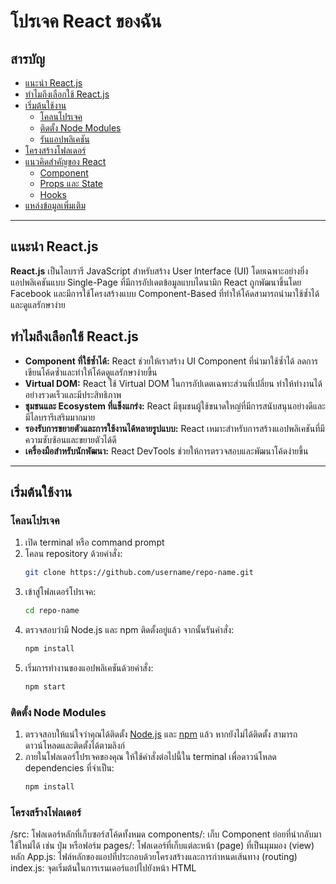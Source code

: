 # โปรเจค React ของฉัน

## สารบัญ
- [แนะนำ React.js](#แนะนำ-reactjs)
- [ทำไมถึงเลือกใช้ React.js](#ทำไมถึงเลือกใช้-reactjs)
- [เริ่มต้นใช้งาน](#เริ่มต้นใช้งาน)
  - [โคลนโปรเจค](#โคลนโปรเจค)
  - [ติดตั้ง Node Modules](#ติดตั้ง-node-modules)
  - [รันแอปพลิเคชัน](#รันแอปพลิเคชัน)
- [โครงสร้างโฟลเดอร์](#โครงสร้างโฟลเดอร์)
- [แนวคิดสำคัญของ React](#แนวคิดสำคัญของ-react)
  - [Component](#component)
  - [Props และ State](#props-และ-state)
  - [Hooks](#hooks)
- [แหล่งข้อมูลเพิ่มเติม](#แหล่งข้อมูลเพิ่มเติม)

---

## แนะนำ React.js
**React.js** เป็นไลบรารี JavaScript สำหรับสร้าง User Interface (UI) โดยเฉพาะอย่างยิ่งแอปพลิเคชันแบบ Single-Page ที่มีการอัปเดตข้อมูลแบบไดนามิก React ถูกพัฒนาขึ้นโดย Facebook และมีการใช้โครงสร้างแบบ Component-Based ที่ทำให้โค้ดสามารถนำมาใช้ซ้ำได้และดูแลรักษาง่าย

## ทำไมถึงเลือกใช้ React.js
- **Component ที่ใช้ซ้ำได้:** React ช่วยให้เราสร้าง UI Component ที่นำมาใช้ซ้ำได้ ลดการเขียนโค้ดซ้ำและทำให้โค้ดดูแลรักษาง่ายขึ้น
- **Virtual DOM:** React ใช้ Virtual DOM ในการอัปเดตเฉพาะส่วนที่เปลี่ยน ทำให้ทำงานได้อย่างรวดเร็วและมีประสิทธิภาพ
- **ชุมชนและ Ecosystem ที่แข็งแกร่ง:** React มีชุมชนผู้ใช้ขนาดใหญ่ที่มีการสนับสนุนอย่างดีและมีไลบรารีเสริมมากมาย
- **รองรับการขยายตัวและการใช้งานได้หลายรูปแบบ:** React เหมาะสำหรับการสร้างแอปพลิเคชันที่มีความซับซ้อนและขยายตัวได้ดี
- **เครื่องมือสำหรับนักพัฒนา:** React DevTools ช่วยให้การตรวจสอบและพัฒนาโค้ดง่ายขึ้น

---

## เริ่มต้นใช้งาน

### โคลนโปรเจค
1. เปิด terminal หรือ command prompt
2. โคลน repository ด้วยคำสั่ง:
   ```bash
   git clone https://github.com/username/repo-name.git
3. เข้าสู่โฟลเดอร์โปรเจค:
   ```bash
   cd repo-name
4. ตรวจสอบว่ามี Node.js และ npm ติดตั้งอยู่แล้ว จากนั้นรันคำสั่ง:
   ```bash
   npm install
5. เริ่มการทำงานของแอปพลิเคชันด้วยคำสั่ง:
   ```bash
   npm start

### ติดตั้ง Node Modules
1. ตรวจสอบให้แน่ใจว่าคุณได้ติดตั้ง [Node.js](https://nodejs.org/) และ [npm](https://www.npmjs.com/) แล้ว หากยังไม่ได้ติดตั้ง สามารถดาวน์โหลดและติดตั้งได้ตามลิงก์
2. ภายในโฟลเดอร์โปรเจคของคุณ ให้ใช้คำสั่งต่อไปนี้ใน terminal เพื่อดาวน์โหลด dependencies ที่จำเป็น:
   ```bash
   npm install

### โครงสร้างโฟลเดอร์
/src: โฟลเดอร์หลักที่เก็บซอร์สโค้ดทั้งหมด
components/: เก็บ Component ย่อยที่นำกลับมาใช้ใหม่ได้ เช่น ปุ่ม หรือฟอร์ม
pages/: โฟลเดอร์ที่เก็บแต่ละหน้า (page) ที่เป็นมุมมอง (view) หลัก
App.js: ไฟล์หลักของแอปที่ประกอบด้วยโครงสร้างและการกำหนดเส้นทาง (routing)
index.js: จุดเริ่มต้นในการเรนเดอร์แอปไปยังหน้า HTML
